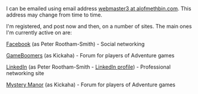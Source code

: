 I can be emailed using email address
[webmaster3 at alofmethbin.com](mailto:webmaster3@alofmethbin.com).  This address may change from time to time.

I'm registered, and post now and then, on a number of sites. The main ones I'm currently active on are:

[Facebook](https://www.facebook.com/) (as Peter Rootham-Smith) - Social networking

[GameBoomers](https://www.gameboomers.com/forum/ubbthreads.php) (as Kickaha) - Forum for players of Adventure games

[LinkedIn](https://www.linkedin.com/) (as Peter Rootham-Smith - [LinkedIn profile](https://www.linkedin.com/in/peter-rootham-smith-7aa53021/)) - Professional networking site

[Mystery Manor](http://www.mysterymanor.net/forum/) (as Kickaha) - Forum for players of Adventure games


